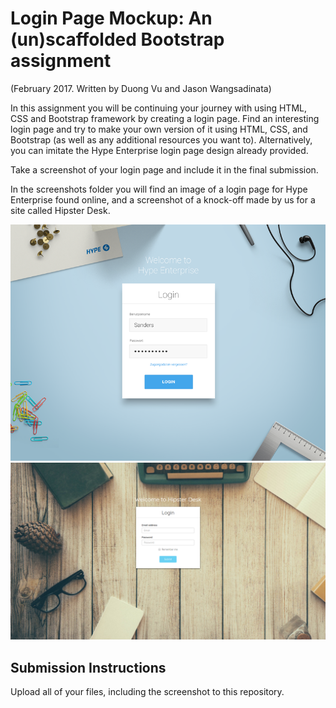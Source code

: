 Login Page Mockup: An (un)scaffolded Bootstrap assignment
=========================================================

(February 2017.  Written by Duong Vu and Jason Wangsadinata)

In this assignment you will be continuing your journey with using HTML, CSS and Bootstrap framework by creating a login page. Find an interesting login page and try to make your own version of it using HTML, CSS, and Bootstrap (as well as any additional resources you want to). Alternatively, you can imitate the Hype Enterprise login page design already provided.

Take a screenshot of your login page and include it in the final submission.

In the screenshots folder you will find an image of a login page for Hype Enterprise found online, and a screenshot of a knock-off made by us for a site called Hipster Desk.

![example](https://github.com/jwangsadinata/comp420_hw3.5/blob/master/screenshots/hype_enterprise.png)
![example](https://github.com/jwangsadinata/comp420_hw3.5/blob/master/screenshots/hipster_desk.png)

Submission Instructions
-----------------------
Upload all of your files, including the screenshot to this repository.
